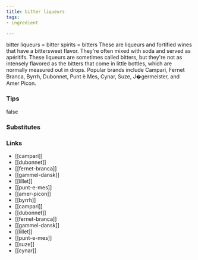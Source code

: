 ```yaml
---
title: bitter liqueurs
tags:
- ingredient

---
```

bitter liqueurs = bitter spirits = bitters These are liqueurs and fortified wines that have a bittersweet flavor. They're often mixed with soda and served as apéritifs. These liqueurs are sometimes called bitters, but they're not as intensely flavored as the bitters that come in little bottles, which are normally measured out in drops. Popular brands include Campari, Fernet Branca, Byrrh, Dubonnet, Punt è Mes, Cynar, Suze, J�germeister, and Amer Picon.

### Tips
false

### Substitutes


### Links

* [[campari]]
* [[dubonnet]]
* [[fernet-branca]]
* [[gammel-dansk]]
* [[lillet]]
* [[punt-e-mes]]
* [[amer-picon]]
* [[byrrh]]
* [[campari]]
* [[dubonnet]]
* [[fernet-branca]]
* [[gammel-dansk]]
* [[lillet]]
* [[punt-e-mes]]
* [[suze]]
* [[cynar]]
